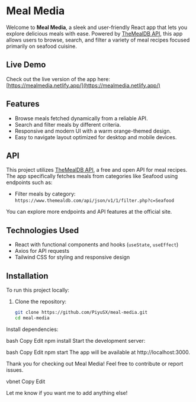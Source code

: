 # Meal Media

Welcome to **Meal Media**, a sleek and user-friendly React app that lets you explore delicious meals with ease. Powered by [TheMealDB API](https://www.themealdb.com/api.php), this app allows users to browse, search, and filter a variety of meal recipes focused primarily on seafood cuisine.

## Live Demo

Check out the live version of the app here:  
[https://mealmedia.netlify.app/](https://mealmedia.netlify.app/)

## Features

- Browse meals fetched dynamically from a reliable API.
- Search and filter meals by different criteria.
- Responsive and modern UI with a warm orange-themed design.
- Easy to navigate layout optimized for desktop and mobile devices.

## API

This project utilizes [TheMealDB API](https://www.themealdb.com/api.php), a free and open API for meal recipes. The app specifically fetches meals from categories like Seafood using endpoints such as:

- Filter meals by category:  
  `https://www.themealdb.com/api/json/v1/1/filter.php?c=Seafood`

You can explore more endpoints and API features at the official site.

## Technologies Used

- React with functional components and hooks (`useState`, `useEffect`)
- Axios for API requests
- Tailwind CSS for styling and responsive design

## Installation

To run this project locally:

1. Clone the repository:

   ```bash
   git clone https://github.com/PiyuSX/meal-media.git
   cd meal-media
Install dependencies:

bash
Copy
Edit
npm install
Start the development server:

bash
Copy
Edit
npm start
The app will be available at http://localhost:3000.

Thank you for checking out Meal Media! Feel free to contribute or report issues.

vbnet
Copy
Edit

Let me know if you want me to add anything else!
